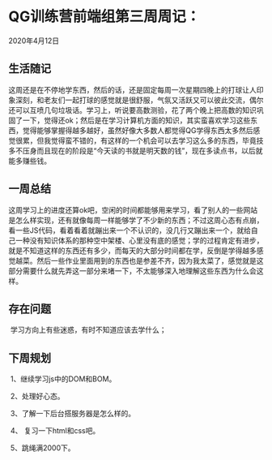# QG训练营前端组第三周周记：

2020年4月12日

## 生活随记

​      这周还是在不停地学东西，然后的话，还是固定每周一次星期四晚上的打球让人印象深刻，和老友们一起打球的感觉就是很舒服，气氛又活跃又可以彼此交流，偶尔还可以互喷几句垃圾话。学习上，听说要高数测验，花了两个晚上把高数的知识巩固了一下，觉得还ok；然后是在学习计算机方面的知识，其实蛮喜欢学习这些东西，觉得能够掌握得越多越好，虽然好像大多数人都觉得QG学得东西太多然后感觉很累，但我觉得蛮不错的，有这样的一个机会可以去学习这么多的东西，毕竟技多不压身而且现在的阶段是“今天读的书就是明天数的钱”，现在多读点书，以后就能多赚些钱。



## 一周总结

​        这周学习上的进度还算ok吧，空闲的时间都能够用来学习，看了别人的一些网站是怎么样实现，还有就像每周一样能够学了不少新的东西；不过这周心态有点崩，看一些JS代码，看着看着就蹦出来一个不认识的，没几行又蹦出来一个，就给自己一种没有知识体系的那种空中架楼、心里没有底的感觉；学的过程肯定有进步，就是不知道这样的东西还有多少，而每天的大部分时间都在学，反倒是学得越多感觉越菜。然后一些作业里面用到的东西也是参差不齐，因为我太菜了，感觉就是这部分需要什么就先弄这一部分来堵一下，不太能够深入地理解这些东西为什么会这样。

## 存在问题

​       学习方向上有些迷惑，有时不知道应该去学什么；

## 下周规划

​        1、继续学习js中的DOM和BOM。

​        2、处理好心态。

​        3、了解一下后台搭服务器是怎么样的。

​        4、 复习一下html和css吧。

​        5、跳绳满2000下。
